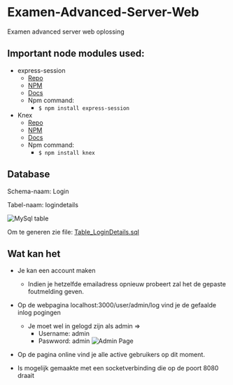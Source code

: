 # Examen-Advanced-Server-Web
Examen advanced server web oplossing


## Important node modules used:
  * express-session
    * [Repo](https://github.com/expressjs/session)
    * [NPM](https://www.npmjs.com/package/express-session)
    * [Docs](https://github.com/expressjs/session/#api)
    * Npm command: 
      * `$ npm install express-session`
  * Knex
    * [Repo](https://github.com/tgriesser/knex)
    * [NPM](https://www.npmjs.com/package/knex)
    * [Docs](http://knexjs.org/)
    * Npm command: 
      * `$ npm install knex`
 
 
## Database

Schema-naam: Login

Tabel-naam: logindetails

![MySql table](https://i.imgur.com/XBq9vPW.png)

Om te generen zie file: [Table_LoginDetails.sql](Table_LoginDetails.sql)

## Wat kan het

* Je kan een account maken
  * Indien je hetzelfde emailadress opnieuw probeert zal het de gepaste foutmelding geven.
  
* Op de webpagina localhost:3000/user/admin/log vind je de gefaalde inlog pogingen
  * Je moet wel in gelogd zijn als admin => 
    * Username: admin
    * Paswword: admin
![Admin Page](https://i.imgur.com/4gvVlcf.png)

* Op de pagina online vind je alle active gebruikers op dit moment. 
 * Is mogelijk gemaakte met een socketverbinding die op de poort 8080 draait

